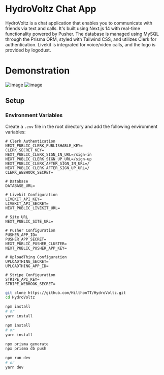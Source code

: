 # HydroVoltz Chat App

HydroVoltz is a chat application that enables you to communicate with friends via text and calls. It's built using Next.js 14 with real-time functionality powered by Pusher. The database is managed using MySQL through the Prisma ORM, styled with Tailwind CSS, and utilizes Clerk for authentication. Livekit is integrated for voice/video calls, and the logo is provided by logodust.

# Demonstration
![image](https://github.com/HilthonTT/HydroVoltz/assets/118371200/f495ab09-63b2-46a7-a788-cc50c1e28b97)
![image](https://github.com/HilthonTT/HydroVoltz/assets/118371200/269bcd54-11b6-4ba4-ba1e-28fcb5ab4517)

## Setup

### Environment Variables

Create a `.env` file in the root directory and add the following environment variables:

```plaintext
# Clerk Authentication
NEXT_PUBLIC_CLERK_PUBLISHABLE_KEY=
CLERK_SECRET_KEY=
NEXT_PUBLIC_CLERK_SIGN_IN_URL=/sign-in
NEXT_PUBLIC_CLERK_SIGN_UP_URL=/sign-up
NEXT_PUBLIC_CLERK_AFTER_SIGN_IN_URL=/
NEXT_PUBLIC_CLERK_AFTER_SIGN_UP_URL=/
CLERK_WEBHOOK_SECRET=

# Database
DATABASE_URL=

# Livekit Configuration
LIVEKIT_API_KEY=
LIVEKIT_API_SECRET=
NEXT_PUBLIC_LIVEKIT_URL=

# Site URL
NEXT_PUBLIC_SITE_URL=

# Pusher Configuration
PUSHER_APP_ID=
PUSHER_APP_SECRET=
NEXT_PUBLIC_PUSHER_CLUSTER=
NEXT_PUBLIC_PUSHER_APP_KEY=

# UploadThing Configuration
UPLOADTHING_SECRET=
UPLOADTHING_APP_ID=

# Stripe Configuration
STRIPE_API_KEY=
STRIPE_WEBHOOK_SECRET=
```

```bash
git clone https://github.com/HilthonTT/HydroVoltz.git
cd HydroVoltz
```

```bash
npm install
# or
yarn install
```

```bash
npm install
# or
yarn install
```

```bash
npx prisma generate
npx prisma db push
```

```bash
npm run dev
# or
yarn dev
```
